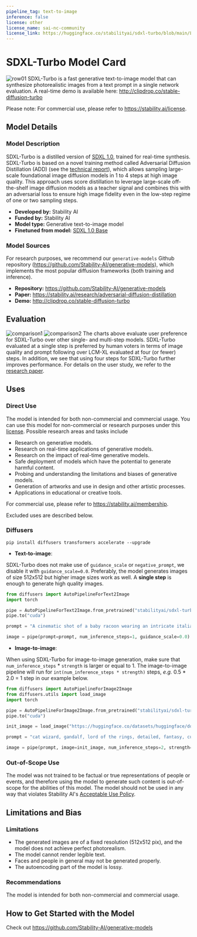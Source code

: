 ```yaml
---
pipeline_tag: text-to-image
inference: false
license: other
license_name: sai-nc-community
license_link: https://huggingface.co/stabilityai/sdxl-turbo/blob/main/LICENSE.md  
---
```


# SDXL-Turbo Model Card

<!-- Provide a quick summary of what the model is/does. -->
![row01](output_tile.jpg)
SDXL-Turbo is a fast generative text-to-image model that can synthesize photorealistic images from a text prompt in a single network evaluation.
A real-time demo is available here: http://clipdrop.co/stable-diffusion-turbo

Please note: For commercial use, please refer to https://stability.ai/license.

## Model Details

### Model Description
SDXL-Turbo is a distilled version of [SDXL 1.0](https://huggingface.co/stabilityai/stable-diffusion-xl-base-1.0), trained for real-time synthesis. 
SDXL-Turbo is based on a novel training method called Adversarial Diffusion Distillation (ADD) (see the [technical report](https://stability.ai/research/adversarial-diffusion-distillation)), which allows sampling large-scale foundational 
image diffusion models in 1 to 4 steps at high image quality. 
This approach uses score distillation to leverage large-scale off-the-shelf image diffusion models as a teacher signal and combines this with an
adversarial loss to ensure high image fidelity even in the low-step regime of one or two sampling steps. 

- **Developed by:** Stability AI
- **Funded by:** Stability AI
- **Model type:** Generative text-to-image model
- **Finetuned from model:** [SDXL 1.0 Base](https://huggingface.co/stabilityai/stable-diffusion-xl-base-1.0)

### Model Sources

For research purposes, we recommend our `generative-models` Github repository (https://github.com/Stability-AI/generative-models), 
which implements the most popular diffusion frameworks (both training and inference).

- **Repository:** https://github.com/Stability-AI/generative-models
- **Paper:** https://stability.ai/research/adversarial-diffusion-distillation
- **Demo:** http://clipdrop.co/stable-diffusion-turbo


## Evaluation
![comparison1](image_quality_one_step.png)
![comparison2](prompt_alignment_one_step.png)
The charts above evaluate user preference for SDXL-Turbo over other single- and multi-step models.
SDXL-Turbo evaluated at a single step is preferred by human voters in terms of image quality and prompt following over LCM-XL evaluated at four (or fewer) steps.
In addition, we see that using four steps for SDXL-Turbo further improves performance.
For details on the user study, we refer to the [research paper](https://stability.ai/research/adversarial-diffusion-distillation).


## Uses

### Direct Use

The model is intended for both non-commercial and commercial usage. You can use this model for non-commercial or research purposes under this [license](https://huggingface.co/stabilityai/sdxl-turbo/blob/main/LICENSE.md). Possible research areas and tasks include

- Research on generative models.
- Research on real-time applications of generative models.
- Research on the impact of real-time generative models.
- Safe deployment of models which have the potential to generate harmful content.
- Probing and understanding the limitations and biases of generative models.
- Generation of artworks and use in design and other artistic processes.
- Applications in educational or creative tools.

For commercial use, please refer to https://stability.ai/membership.

Excluded uses are described below.

### Diffusers

```
pip install diffusers transformers accelerate --upgrade
```

- **Text-to-image**:

SDXL-Turbo does not make use of `guidance_scale` or `negative_prompt`, we disable it with `guidance_scale=0.0`.
Preferably, the model generates images of size 512x512 but higher image sizes work as well.
A **single step** is enough to generate high quality images.

```py
from diffusers import AutoPipelineForText2Image
import torch

pipe = AutoPipelineForText2Image.from_pretrained("stabilityai/sdxl-turbo", torch_dtype=torch.float16, variant="fp16")
pipe.to("cuda")

prompt = "A cinematic shot of a baby racoon wearing an intricate italian priest robe."

image = pipe(prompt=prompt, num_inference_steps=1, guidance_scale=0.0).images[0]
```

- **Image-to-image**:

When using SDXL-Turbo for image-to-image generation, make sure that `num_inference_steps` * `strength` is larger or equal 
to 1. The image-to-image pipeline will run for `int(num_inference_steps * strength)` steps, *e.g.* 0.5 * 2.0 = 1 step in our example 
below.

```py
from diffusers import AutoPipelineForImage2Image
from diffusers.utils import load_image
import torch

pipe = AutoPipelineForImage2Image.from_pretrained("stabilityai/sdxl-turbo", torch_dtype=torch.float16, variant="fp16")
pipe.to("cuda")

init_image = load_image("https://huggingface.co/datasets/huggingface/documentation-images/resolve/main/diffusers/cat.png").resize((512, 512))

prompt = "cat wizard, gandalf, lord of the rings, detailed, fantasy, cute, adorable, Pixar, Disney, 8k"

image = pipe(prompt, image=init_image, num_inference_steps=2, strength=0.5, guidance_scale=0.0).images[0]
```

### Out-of-Scope Use

The model was not trained to be factual or true representations of people or events, 
and therefore using the model to generate such content is out-of-scope for the abilities of this model.
The model should not be used in any way that violates Stability AI's [Acceptable Use Policy](https://stability.ai/use-policy).

## Limitations and Bias

### Limitations
- The generated images are of a fixed resolution (512x512 pix), and the model does not achieve perfect photorealism.
- The model cannot render legible text.
- Faces and people in general may not be generated properly.
- The autoencoding part of the model is lossy.


### Recommendations

The model is intended for both non-commercial and commercial usage.

## How to Get Started with the Model

Check out https://github.com/Stability-AI/generative-models